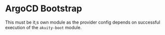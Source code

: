 # ArgoCD Bootstrap

This must be it;s own module as the provider config depends on successful execution of the `akuity-boot` module.